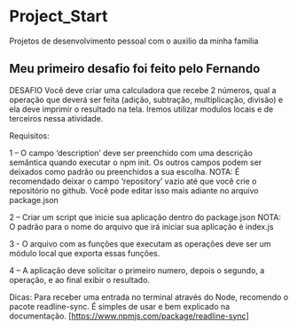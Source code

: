 # Project_Start
 Projetos de desenvolvimento pessoal com o auxilio da minha familia
 
 ## Meu primeiro desafio foi feito pelo Fernando
DESAFIO
Você deve criar uma calculadora que recebe 2 números, qual a operação que deverá ser feita 
(adição, subtração, multiplicação, divisão) e ela deve imprimir o resultado na tela.
Iremos utilizar modulos locais e de terceiros nessa atividade.

Requisitos:

1 – O campo ‘description’ deve ser preenchido com uma descrição semântica quando executar o 
npm init. Os outros campos podem ser deixados como padrão ou preenchidos a sua escolha.
NOTA: É recomendado deixar o campo ‘repository’ vazio até que você crie o repositório no 
github. Você pode editar isso mais adiante no arquivo package.json

2 – Criar um script que inicie sua aplicação dentro do package.json
NOTA: O padrão para o nome do arquivo que irá iniciar sua aplicação é index.js

3 - O arquivo com as funções que executam as operações deve ser um módulo local que exporta 
essas funções.

4 – A aplicação deve solicitar o primeiro numero, depois o segundo, a operação, e ao final exibir o 
resultado.

Dicas:
Para receber uma entrada no terminal através do Node, recomendo o pacote readline-sync. É 
simples de usar e bem explicado na documentação. [https://www.npmjs.com/package/readline-sync]
